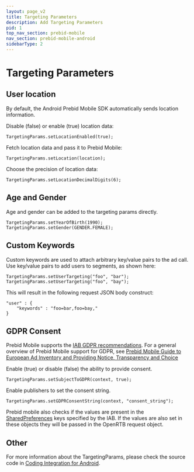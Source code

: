 ```yaml
---
layout: page_v2
title: Targeting Parameters
description: Add Targeting Parameters
pid: 1
top_nav_section: prebid-mobile
nav_section: prebid-mobile-android
sidebarType: 2
---
```



# Targeting Parameters

## User location

By default, the Android Prebid Mobile SDK automatically sends location information.

Disable (false) or enable (true) location data:

```
TargetingParams.setLocationEnabled(true);
```

Fetch location data and pass it to Prebid Mobile:

```
TargetingParams.setLocation(location);
```

Choose the precision of location data:

```
TargetingParams.setLocationDecimalDigits(6);
```

## Age and Gender

Age and gender can be added to the targeting params directly.

```
TargetingParams.setYearOfBirth(1990);
TargetingParams.setGender(GENDER.FEMALE);
```


## Custom Keywords

Custom keywords are used to attach arbitrary key/value pairs to the ad call. Use key/value pairs to add users to segments, as shown here:

```
TargetingParams.setUserTargeting("foo", "bar");
TargetingParams.setUserTargeting("foo", "bay");
```
This will result in the following request JSON body construct:

```
"user" : {
	"keywords" : "foo=bar,foo=bay,"
}
```

## GDPR Consent

Prebid Mobile supports the [IAB GDPR recommendations](https://github.com/InteractiveAdvertisingBureau/GDPR-Transparency-and-Consent-Framework/blob/master/Mobile%20In-App%20Consent%20APIs%20v1.0%20Draft%20for%20Public%20Comment.md). For a general overview of Prebid Mobile support for GDPR, see [Prebid Mobile Guide to European Ad Inventory and Providing Notice, Transparency and Choice]({{site.github.url}}/prebid-mobile/gdpr.html)

Enable (true) or disable (false) the ability to provide consent.
```
TargetingParams.setSubjectToGDPR(context, true);
```
Enable publishers to set the consent string.

```
TargetingParams.setGDPRConsentString(context, "consent_string");
```

Prebid mobile also checks if the values are present in the [SharedPreferences](https://developer.android.com/training/data-storage/shared-preferences) keys specified by the IAB. If the values are also set in these objects they will be passed in the OpenRTB request object.

## Other

For more information about the TargetingParams, please check the source code in [Coding Integration for Android]({{site.github.url}}/prebid-mobile/code-integration-android).



